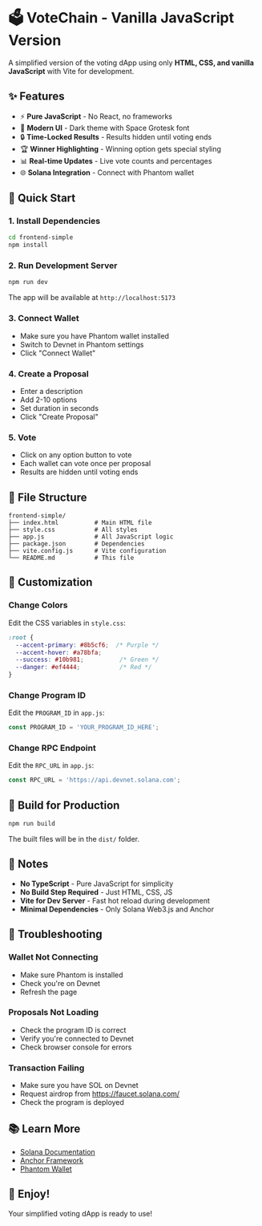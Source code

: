 # 🗳️ VoteChain - Vanilla JavaScript Version

A simplified version of the voting dApp using only **HTML, CSS, and vanilla JavaScript** with Vite for development.

## ✨ Features

- ⚡ **Pure JavaScript** - No React, no frameworks
- 🎨 **Modern UI** - Dark theme with Space Grotesk font
- 🔒 **Time-Locked Results** - Results hidden until voting ends
- 🏆 **Winner Highlighting** - Winning option gets special styling
- 📊 **Real-time Updates** - Live vote counts and percentages
- 🌐 **Solana Integration** - Connect with Phantom wallet

## 🚀 Quick Start

### 1. Install Dependencies

```bash
cd frontend-simple
npm install
```

### 2. Run Development Server

```bash
npm run dev
```

The app will be available at `http://localhost:5173`

### 3. Connect Wallet

- Make sure you have Phantom wallet installed
- Switch to Devnet in Phantom settings
- Click "Connect Wallet"

### 4. Create a Proposal

- Enter a description
- Add 2-10 options
- Set duration in seconds
- Click "Create Proposal"

### 5. Vote

- Click on any option button to vote
- Each wallet can vote once per proposal
- Results are hidden until voting ends

## 📁 File Structure

```
frontend-simple/
├── index.html          # Main HTML file
├── style.css           # All styles
├── app.js              # All JavaScript logic
├── package.json        # Dependencies
├── vite.config.js      # Vite configuration
└── README.md           # This file
```

## 🎨 Customization

### Change Colors

Edit the CSS variables in `style.css`:

```css
:root {
  --accent-primary: #8b5cf6;  /* Purple */
  --accent-hover: #a78bfa;
  --success: #10b981;          /* Green */
  --danger: #ef4444;           /* Red */
}
```

### Change Program ID

Edit the `PROGRAM_ID` in `app.js`:

```javascript
const PROGRAM_ID = 'YOUR_PROGRAM_ID_HERE';
```

### Change RPC Endpoint

Edit the `RPC_URL` in `app.js`:

```javascript
const RPC_URL = 'https://api.devnet.solana.com';
```

## 🔧 Build for Production

```bash
npm run build
```

The built files will be in the `dist/` folder.

## 📝 Notes

- **No TypeScript** - Pure JavaScript for simplicity
- **No Build Step Required** - Just HTML, CSS, JS
- **Vite for Dev Server** - Fast hot reload during development
- **Minimal Dependencies** - Only Solana Web3.js and Anchor

## 🐛 Troubleshooting

### Wallet Not Connecting

- Make sure Phantom is installed
- Check you're on Devnet
- Refresh the page

### Proposals Not Loading

- Check the program ID is correct
- Verify you're connected to Devnet
- Check browser console for errors

### Transaction Failing

- Make sure you have SOL on Devnet
- Request airdrop from https://faucet.solana.com/
- Check the program is deployed

## 📚 Learn More

- [Solana Documentation](https://docs.solana.com/)
- [Anchor Framework](https://www.anchor-lang.com/)
- [Phantom Wallet](https://phantom.app/)

## 🎉 Enjoy!

Your simplified voting dApp is ready to use!
